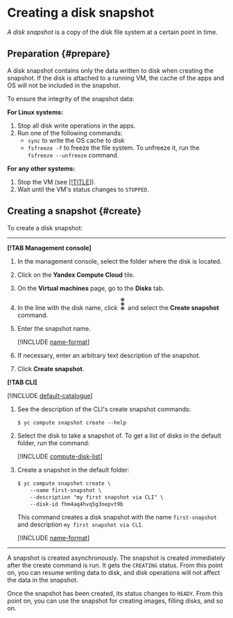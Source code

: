 # Creating a disk snapshot

_A disk snapshot_ is a copy of the disk file system at a certain point in time.

## Preparation {#prepare}

A disk snapshot contains only the data written to disk when creating the snapshot. If the disk is attached to a running VM, the cache of the apps and OS will not be included in the snapshot.

To ensure the integrity of the snapshot data:

**For Linux systems:**

1. Stop all disk write operations in the apps.
1. Run one of the following commands:
    - `sync` to write the OS cache to disk
    - `fsfreeze -f` to freeze the file system. To unfreeze it, run the `fsfreeze --unfreeze` command.

**For any other systems:**

1. Stop the VM (see [[!TITLE]](../vm-control/vm-stop-and-start.md#stop)).
1. Wait until the VM's status changes to `STOPPED`.

## Creating a snapshot {#create}

To create a disk snapshot:

---

**[!TAB Management console]**

1. In the management console, select the folder where the disk is located.
1. Click on the **Yandex Compute Cloud** tile.
1. On the **Virtual machines** page, go to the **Disks** tab.
1. In the line with the disk name, click ![image](../../../_assets/dots.svg) and select the **Create snapshot** command.
1. Enter the snapshot name.

    [!INCLUDE [name-format](../../../_includes/name-format.md)]

1. If necessary, enter an arbitrary text description of the snapshot.
1. Click **Create snapshot**.

**[!TAB CLI]**

[!INCLUDE [default-catalogue](../../../_includes/default-catalogue.md)]

1. See the description of the CLI's create snapshot commands:

    ```
    $ yc compute snapshot create --help
    ```

1. Select the disk to take a snapshot of. To get a list of disks in the default folder, run the command:

    [!INCLUDE [compute-disk-list](../../_includes_service/compute-disk-list.md)]

1. Create a snapshot in the default folder:

    ```
    $ yc compute snapshot create \
        --name first-snapshot \
        --description "my first snapshot via CLI" \
        --disk-id fhm4aq4hvq5g3nepvt9b
    ```

    This command creates a disk snapshot with the name `first-snapshot` and description `my first snapshot via CLI`.

    [!INCLUDE [name-format](../../../_includes/name-format.md)]

---

A snapshot is created asynchronously. The snapshot is created immediately after the create command is run. It gets the `CREATING` status. From this point on, you can resume writing data to disk, and disk operations will not affect the data in the snapshot.

Once the snapshot has been created, its status changes to `READY`. From this point on, you can use the snapshot for creating images, filling disks, and so on.

